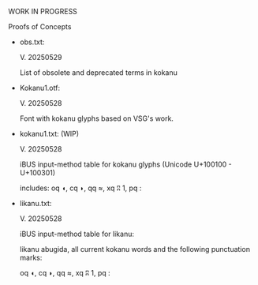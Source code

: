 WORK IN PROGRESS

Proofs of Concepts

- obs.txt:
  
  V. 20250529

  List of obsolete and deprecated terms in kokanu

- Kokanu1.otf:

  V. 20250528

  Font with kokanu glyphs based on VSG's work. 

- kokanu1.txt: (WIP)

  V. 20250528

  iBUS input-method table for kokanu glyphs (Unicode U+100100 - U+100301)

  includes: oq	◖, cq	◗, qq	≈, xq	ʭ	1, pq	:
  
- likanu.txt:

  V. 20250528

  iBUS input-method table for likanu:

  likanu abugida, all current kokanu words
  and the following punctuation marks:

  oq	◖, cq	◗, qq	≈, xq	ʭ	1, pq	:

